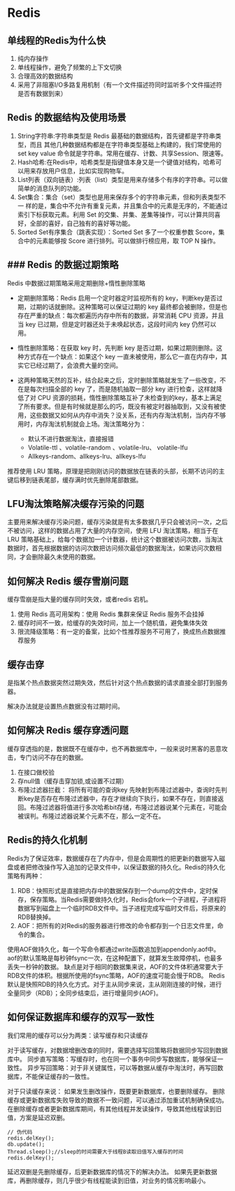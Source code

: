 # Redis

## 单线程的Redis为什么快

1. 纯内存操作
2. 单线程操作，避免了频繁的上下文切换
3. 合理高效的数据结构
4. 采用了非阻塞I/O多路复用机制（有一个文件描述符同时监听多个文件描述符是否有数据到来）

## Redis 的数据结构及使用场景

1. String字符串:字符串类型是 Redis 最基础的数据结构，首先键都是字符串类型，而且 其他几种数据结构都是在字符串类型基础上构建的，我们常使用的 set key value 命令就是字符串。常用在缓存、计数、共享Session、限速等。
2. Hash哈希:在Redis中，哈希类型是指键值本身又是一个键值对结构，哈希可以用来存放用户信息，比如实现购物车。
3. List列表（双向链表）:列表（list）类型是用来存储多个有序的字符串。可以做简单的消息队列的功能。
4. Set集合：集合（set）类型也是用来保存多个的字符串元素，但和列表类型不一 样的是，集合中不允许有重复元素，并且集合中的元素是无序的，不能通过索引下标获取元素。利用 Set 的交集、并集、差集等操作，可以计算共同喜好，全部的喜好，自己独有的喜好等功能。
5. Sorted Set有序集合（跳表实现）：Sorted Set 多了一个权重参数 Score，集合中的元素能够按 Score 进行排列。可以做排行榜应用，取 TOP N 操作。

## ### Redis 的数据过期策略

Redis 中数据过期策略采用定期删除+惰性删除策略

* 定期删除策略：Redis 启用一个定时器定时监视所有的 key，判断key是否过期，过期的话就删除。这种策略可以保证过期的 key 最终都会被删除，但是也存在严重的缺点：每次都遍历内存中所有的数据，非常消耗 CPU 资源，并且当 key 已过期，但是定时器还处于未唤起状态，这段时间内 key 仍然可以用。

* 惰性删除策略：在获取 key 时，先判断 key 是否过期，如果过期则删除。这种方式存在一个缺点：如果这个 key 一直未被使用，那么它一直在内存中，其实它已经过期了，会浪费大量的空间。

* 这两种策略天然的互补，结合起来之后，定时删除策略就发生了一些改变，不在是每次扫描全部的 key 了，而是随机抽取一部分 key 进行检查，这样就降低了对 CPU 资源的损耗，惰性删除策略互补了未检查到的key，基本上满足了所有要求。但是有时候就是那么的巧，既没有被定时器抽取到，又没有被使用，这些数据又如何从内存中消失？没关系，还有内存淘汰机制，当内存不够用时，内存淘汰机制就会上场。淘汰策略分为：

  - 默认不进行数据淘汰，直接报错
  - Volatile-ttl 、volatile-random 、volatile-lru、 volatile-lfu
  - Allkeys-random、allkeys-lru、allkeys-lfu

推荐使用 LRU 策略，原理是把刚刚访问的数据放在链表的头部，长期不访问的主键后移到链表尾部，缓存满时优先删除尾部数据。

## LFU淘汰策略解决缓存污染的问题

主要用来解决缓存污染问题，缓存污染就是有太多数据几乎只会被访问一次，之后不被访问，这样的数据占用了大量的内存空间，使用 LFU 淘汰策略，相当于在 LRU 策略基础上，给每个数据加一个计数器，统计这个数据被访问次数，当淘汰数据时，首先根据数据的访问次数把访问频次最低的数据淘汰，如果访问次数相同，才会删除最久未使用的数据。

## 如何解决 Redis 缓存雪崩问题

缓存雪崩是指大量的缓存同时失效，或者redis 宕机。

1. 使用 Redis 高可用架构：使用 Redis 集群来保证 Redis 服务不会挂掉
2. 缓存时间不一致，给缓存的失效时间，加上一个随机值，避免集体失效
3. 限流降级策略：有一定的备案，比如个性推荐服务不可用了，换成热点数据推荐服务

## 缓存击穿

是指某个热点数据突然过期失效，然后针对这个热点数据的请求直接全部打到服务器。

解决办法就是设置热点数据没有过期时间。

## 如何解决 Redis 缓存穿透问题

缓存穿透指的是，数据既不在缓存中，也不再数据库中，一般来说时黑客的恶意攻击，专门访问不存在的数据。

1. 在接口做校验
2. 存null值（缓存击穿加锁,或设置不过期）
3. 布隆过滤器拦截： 将所有可能的查询key 先映射到布隆过滤器中，查询时先判断key是否存在布隆过滤器中，存在才继续向下执行，如果不存在，则直接返回。布隆过滤器将值进行多次哈希bit存储，布隆过滤器说某个元素在，可能会被误判。布隆过滤器说某个元素不在，那么一定不在。

## Redis的持久化机制

Redis为了保证效率，数据缓存在了内存中，但是会周期性的把更新的数据写入磁盘或者把修改操作写入追加的记录文件中，以保证数据的持久化。Redis的持久化策略有两种：

1. RDB：快照形式是直接把内存中的数据保存到一个dump的文件中，定时保存，保存策略。当Redis需要做持久化时，Redis会fork一个子进程，子进程将数据写到磁盘上一个临时RDB文件中。当子进程完成写临时文件后，将原来的RDB替换掉。
2. AOF：把所有的对Redis的服务器进行修改的命令都存到一个日志文件里，命令的集合。

使用AOF做持久化，每一个写命令都通过write函数追加到appendonly.aof中。aof的默认策略是每秒钟fsync一次，在这种配置下，就算发生故障停机，也最多丢失一秒钟的数据。
缺点是对于相同的数据集来说，AOF的文件体积通常要大于RDB文件的体积。根据所使用的fsync策略，AOF的速度可能会慢于RDB。
Redis默认是快照RDB的持久化方式。对于主从同步来说，主从刚刚连接的时候，进行全量同步（RDB）；全同步结束后，进行增量同步(AOF)。

## 如何保证数据库和缓存的双写一致性

我们常用的缓存可以分为两类：读写缓存和只读缓存

对于读写缓存，对数据增删改查的同时，需要选择写回策略将数据同步写回到数据库中。
同步直写策略：写缓存时，也在同一个事务中同步写数据库，能够保证一致性。
异步写回策略：对于非关键属性，可以等数据从缓存中淘汰时，再写回数据库，不能保证缓存的一致性。

对于只读缓存来说：
如果发生删改操作，既要更新数据库，也要删除缓存。
删除缓存或更新数据库失败导致的数据不一致问题，可以通过添加重试机制确保成功。
在删除缓存或者更新数据库期间，有其他线程并发读操作，导致其他线程读到旧值，方案是延迟双删。

```
// 伪代码
redis.delKey();
db.update();
Thread.sleep();//sleep的时间需要大于线程B读取旧值写入缓存的时间
redis.delKey();

```

延迟双删是先删除缓存，后更新数据库的情况下的解决办法。
如果先更新数据库，再删除缓存，则几乎很少有线程能读到旧值，对业务的情况影响最小。

